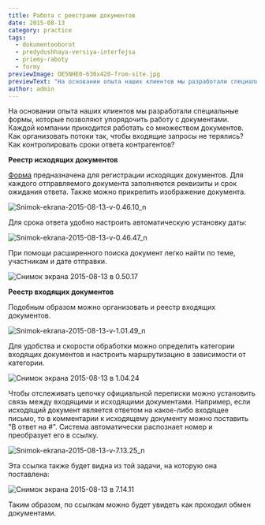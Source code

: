 ```yaml
---
title: Работа с реестрами документов
date: 2015-08-13
category: practice
tags:
  - dokumentooborot
  - predydushhaya-versiya-interfejsa
  - priemy-raboty
  - formy
previewImage: OE5NHE0-630x420-from-site.jpg
previewText: "На основании опыта наших клиентов мы разработали специальные формы, которые позволяют упорядочить работу с документами. Каждой компании приходится работать со множеством документов. Как организовать потоки так, чтобы входящие запросы не терялись? Как контролировать сроки ответа контрагентов?"
author: admin
---
```

На основании опыта наших клиентов мы разработали специальные формы, которые позволяют упорядочить работу с документами.  Каждой компании приходится работать со множеством документов. Как организовать потоки так, чтобы входящие запросы не терялись? Как контролировать сроки ответа контрагентов?

**Реестр исходящих документов**

[Форма](https://pyrus.com/ru/blog/formalnye-protsessy) предназначена для регистрации исходящих документов. Для каждого отправляемого документа заполняются реквизиты и срок ожидания ответа. Также можно прикрепить изображение документа.

![Snimok-ekrana-2015-08-13-v-0.46.10_n](Snimok-ekrana-2015-08-13-v-0.46.10_n.webp)

Для срока ответа удобно настроить автоматическую установку даты:

![Snimok-ekrana-2015-08-13-v-0.46.47_n](Snimok-ekrana-2015-08-13-v-0.46.47_n.webp)

При помощи расширенного поиска документ легко найти по теме, участникам и дате отправки.

![Снимок экрана 2015-08-13 в 0.50.17](Snimok-ekrana-2015-08-13-v-0.50.17.webp)

**Реестр входящих документов**

Подобным образом можно организовать и реестр входящих документов.

![Snimok-ekrana-2015-08-13-v-1.01.49_n](Snimok-ekrana-2015-08-13-v-1.01.49_n.webp)

Для удобства и скорости обработки можно определить категории входящих документов и настроить маршрутизацию в зависимости от категории.

![Снимок экрана 2015-08-13 в 1.04.24](Snimok-ekrana-2015-08-13-v-1.04.24.webp)

Чтобы отслеживать цепочку официальной переписки можно установить связь между входящими и исходящими документами. Например, если исходящий документ является ответом на какое-либо входящее письмо, то в комментарии к исходящему документу можно поставить "В ответ на #". Система автоматически распознает номер и преобразует его в ссылку.

![Snimok-ekrana-2015-08-13-v-7.13.25_n](Snimok-ekrana-2015-08-13-v-7.13.25_n.webp)

Эта ссылка также будет видна из той задачи, на которую она поставлена:

![Снимок экрана 2015-08-13 в 7.14.11](Snimok-ekrana-2015-08-13-v-7.14.11.webp)

Таким образом, по ссылкам можно будет увидеть как проходил обмен документами.